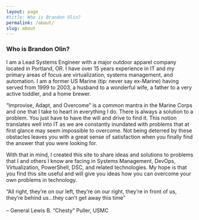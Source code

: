 ```yaml
---
layout: page
#title: Who is Brandon Olin?
permalink: /about/
slug: about
---
```


### Who is Brandon Olin?

I am a Lead Systems Engineer with a major outdoor apparel company located in Portland, OR. I have over 15 years experience in IT and my primary areas of focus are virtualization, systems management, and automation. I am a former US Marine (tip: never say ex-Marine) having served from 1999 to 2003, a husband to a wonderful wife, a father to a very active toddler, and a home brewer.

“Improvise, Adapt, and Overcome” is a common mantra in the Marine Corps and one that I take to heart in everything I do. There is always a solution to a problem. You just have to have the will and drive to find it. This notion translates well into IT as we are constantly inundated with problems that at first glance may seem impossible to overcome. Not being deterred by these obstacles leaves you with a great sense of satisfaction when you finally find the answer that you were looking for.

With that in mind, I created this site to share ideas and solutions to problems that I and others I know are facing in Systems Management, DevOps, Virtualization, PowerShell, DSC, and related technologies. My hope is that you find this site useful and will give you ideas how you can overcome your own problems in technology.

>
“All right, they’re on our left, they’re on our right, they’re in front of us, they’re behind us…they can’t get away this time”
<br/><br/>– General Lewis B. “Chesty” Puller, USMC
